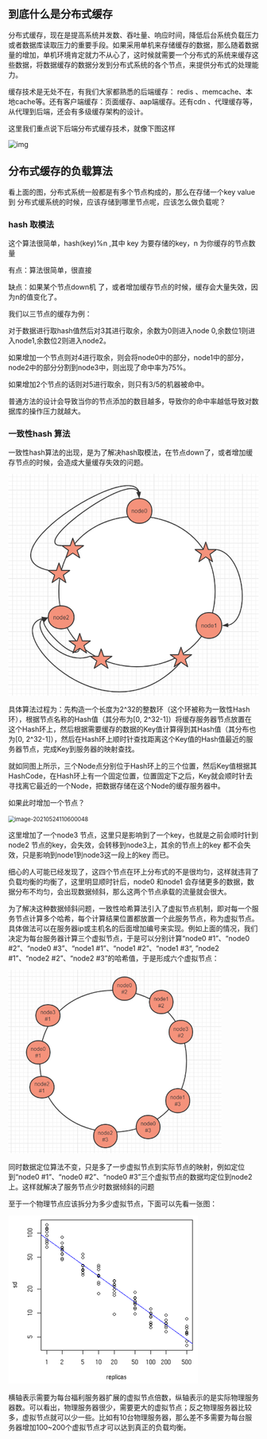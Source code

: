 ## 到底什么是分布式缓存

分布式缓存，现在是提高系统并发数、吞吐量、响应时间，降低后台系统负载压力或者数据库读取压力的重要手段。如果采用单机来存储缓存的数据，那么随着数据量的增加，单机环境肯定就力不从心了，这时候就需要一个分布式的系统来缓存这些数据，将数据缓存的数据分发到分布式系统的各个节点，来提供分布式的处理能力。

缓存技术是无处不在，有我们大家都熟悉的后端缓存： redis 、memcache、本地cache等。还有客户端缓存：页面缓存、aap端缓存。还有cdn 、代理缓存等，从代理到后端，还会有多级缓存架构的设计。

这里我们重点说下后端分布式缓存技术，就像下图这样

![img](E:\me-space\GrowUp\分布式\imgs\fenbushicache)

## 分布式缓存的负载算法

看上面的图，分布式系统一般都是有多个节点构成的，那么在存储一个key value 到 分布式缓系统的时候，应该存储到哪里节点呢，应该怎么做负载呢？

### hash 取模法

这个算法很简单，hash(key)%n ,其中 key 为要存储的key，n 为你缓存的节点数量

有点：算法很简单，很直接

缺点：如果某个节点down机 了，或者增加缓存节点的时候，缓存会大量失效，因为n的值变化了。

我们以三节点的缓存为例：

对于数据进行取hash值然后对3其进行取余，余数为0则进入node 0,余数位1则进入node1,余数位2则进入node2。

如果增加一个节点则对4进行取余，则会将node0中的部分，node1中的部分，node2中的部分分割到node3中，则出现了命中率为75%。

如果增加2个节点的话则对5进行取余，则只有3/5的机器被命中。

普通方法的设计会导致当你的节点添加的数目越多，导致你的命中率越低导致对数据库的操作压力就越大。

### 一致性hash 算法

一致性hash算法的出现，是为了解决hash取模法，在节点down了，或者增加缓存节点的时候，会造成大量缓存失效的问题。

<img src="imgs/image-20210524110140155.png" alt="image-20210524110140155" style="zoom:80%;" />



具体算法过程为：先构造一个长度为2^32的整数环（这个环被称为一致性Hash环），根据节点名称的Hash值（其分布为[0, 2^32-1]）将缓存服务器节点放置在这个Hash环上，然后根据需要缓存的数据的Key值计算得到其Hash值（其分布也为[0, 2^32-1]），然后在Hash环上顺时针查找距离这个Key值的Hash值最近的服务器节点，完成Key到服务器的映射查找。

就如同图上所示，三个Node点分别位于Hash环上的三个位置，然后Key值根据其HashCode，在Hash环上有一个固定位置，位置固定下之后，Key就会顺时针去寻找离它最近的一个Node，把数据存储在这个Node的缓存服务器中。

如果此时增加一个节点？

<img src="E:\me-space\GrowUp\分布式\imgs\image-20210524110600048.png" alt="image-20210524110600048" style="zoom:80%;" />

这里增加了一个node3 节点，这里只是影响到了一个key，也就是之前会顺时针到node2 节点的key，会失效，会转移到node3上，其余的节点上的key 都不会失效，只是影响到node1到node3这一段上的key 而已。

细心的人可能已经发现了，这四个节点在环上分布式的不是很均匀，这样就违背了负载均衡的均衡了，这里明显顺时针后，node0 和node1 会存储更多的数据，数据分布不均匀，会出现数据倾斜，那么这两个节点承载的流量就会很大。

为了解决这种数据倾斜问题，一致性哈希算法引入了虚拟节点机制，即对每一个服务节点计算多个哈希，每个计算结果位置都放置一个此服务节点，称为虚拟节点。具体做法可以在服务器ip或主机名的后面增加编号来实现。例如上面的情况，我们决定为每台服务器计算三个虚拟节点，于是可以分别计算“node0 #1”、“node0 #2”、“node0 #3”、“node1 #1”、“node1 #2”、“node1 #3“, ”node2 #1”、“node2 #2”、“node2 #3”的哈希值，于是形成六个虚拟节点：

<img src="imgs/image-20210524112415575.png" alt="image-20210524112415575" style="zoom:67%;" />

同时数据定位算法不变，只是多了一步虚拟节点到实际节点的映射，例如定位到“node0 #1”、“node0 #2”、“node0 #3”三个虚拟节点的数据均定位到node2上。这样就解决了服务节点少时数据倾斜的问题

至于一个物理节点应该拆分为多少虚拟节点，下面可以先看一张图：

![这里写图片描述](imgs/801753-20160212234143027-642938706.png)

横轴表示需要为每台福利服务器扩展的虚拟节点倍数，纵轴表示的是实际物理服务器数。可以看出，物理服务器很少，需要更大的虚拟节点；反之物理服务器比较多，虚拟节点就可以少一些。比如有10台物理服务器，那么差不多需要为每台服务器增加100~200个虚拟节点才可以达到真正的负载均衡。
